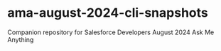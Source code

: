 # ama-august-2024-cli-snapshots
Companion repository for Salesforce Developers August 2024 Ask Me Anything
